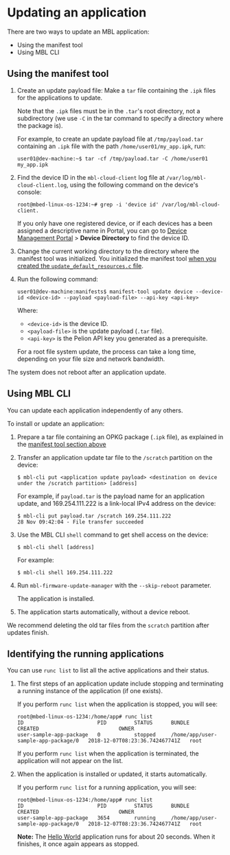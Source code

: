 # Updating an application

There are two ways to update an MBL application:

* Using the manifest tool
* Using MBL CLI

## Using the manifest tool

1. Create an update payload file: Make a `tar` file containing the `.ipk` files for the applications to update.

    Note that the `.ipk` files must be in the `.tar`'s root directory, not a subdirectory (we use `-C` in the tar command to specify a directory where the package is).

    For example, to create an update payload file at `/tmp/payload.tar` containing an `.ipk` file with the path `/home/user01/my_app.ipk`, run:

    ```
    user01@dev-machine:~$ tar -cf /tmp/payload.tar -C /home/user01  my_app.ipk
    ```

1. Find the device ID in the `mbl-cloud-client` log file at `/var/log/mbl-cloud-client.log`, using the following command on the device's console:

    ```
    root@mbed-linux-os-1234:~# grep -i 'device id' /var/log/mbl-cloud-client.  
    ```

    If you only have one registered device, or if each devices has a been assigned a descriptive name in Portal, you can go to [Device Management Portal](https://portal.mbedcloud.com) > **Device Directory** to find the device ID.

1. Change the current working directory to the directory where the manifest tool was initialized. You initialized the manifest tool [when you created the `update_default_resources.c` file](../first-image/provisioning-for-pelion-device-management.html#creating-an-update-resources-file).

1. Run the following command:

    ```
    user01@dev-machine:manifests$ manifest-tool update device --device-id <device-id> --payload <payload-file> --api-key <api-key>
    ```

    Where:

    * `<device-id>` is the device ID.
    * `<payload-file>` is the update payload (`.tar` file).
    * `<api-key>` is the Pelion API key you generated as a prerequisite.

    For a root file system update, the process can take a long time, depending on your file size and network bandwidth.

The system does not reboot after an application update.

## Using MBL CLI

You can update each application independently of any others.

To install or update an application:

1. Prepare a tar file containing an OPKG package (`.ipk` file), as explained in the [manifest tool section above](#using-the-manifest-tool)

1. Transfer an application update tar file to the `/scratch` partition on the device:

   ```
   $ mbl-cli put <application update payload> <destination on device under the /scratch partition> [address]
   ```

   For example, if `payload.tar` is the payload name for an application update, and 169.254.111.222 is a link-local IPv4 address on the device:

   ```
   $ mbl-cli put payload.tar /scratch 169.254.111.222
   28 Nov 09:42:04 - File transfer succeeded
   ```

1. Use the MBL CLI `shell` command to get shell access on the device:

    ```
    $ mbl-cli shell [address]
    ```

    For example:

    ```
    $ mbl-cli shell 169.254.111.222
    ```

1. Run `mbl-firmware-update-manager` with the `--skip-reboot` parameter.

    The application is installed.

1. The application starts automatically, without a device reboot.

<span class="notes">We recommend deleting the old tar files from the `scratch` partition after updates finish.</span>

## Identifying the running applications

You can use `runc list` to list all the active applications and their status.

1. The first steps of an application update include stopping and terminating a running instance of the application (if one exists).

    If you perform `runc list` when the application is stopped, you will see:

    ```
    root@mbed-linux-os-1234:/home/app# runc list
    ID                        PID         STATUS      BUNDLE                                CREATED                          OWNER
    user-sample-app-package   0           stopped     /home/app/user-sample-app-package/0   2018-12-07T08:23:36.742467741Z   root
    ```

    If you perform `runc list` when the application is terminated, the application will not appear on the list.

1. When the application is installed or updated, it starts automatically.

    If you perform `runc list` for a running application, you will see:

    ```
    root@mbed-linux-os-1234:/home/app# runc list
    ID                        PID         STATUS      BUNDLE                                CREATED                          OWNER
    user-sample-app-package   3654        running     /home/app/user-sample-app-package/0   2018-12-07T08:23:36.742467741Z   root
    ```

    <span class="notes">**Note:** The [Hello World](../develop-apps/hello-world-application.html) application runs for about 20 seconds. When it finishes, it once again appears as stopped.</span>
